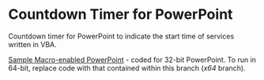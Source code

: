 # Countdown Timer for PowerPoint

Countdown timer for PowerPoint to indicate the start time of services written in VBA.

[Sample Macro-enabled PowerPoint](https://github.com/pa-0/pptcountdown/blob/x32/Sample.pptm) - coded for 32-bit PowerPoint.  To run in 64-bit, replace code with that contained within this branch (_x64_ branch).

